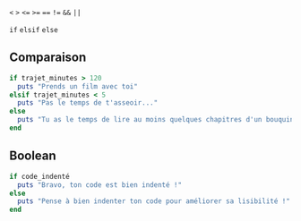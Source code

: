 ```<``` ```>``` ```<=``` ```>=``` ```==``` ```!=``` ```&&``` ```||```
&nbsp;

```if``` ```elsif``` ```else```

## Comparaison
```ruby
if trajet_minutes > 120
  puts "Prends un film avec toi"
elsif trajet_minutes < 5
  puts "Pas le temps de t'asseoir..."
else
  puts "Tu as le temps de lire au moins quelques chapitres d'un bouquin !"
end
```

## Boolean
```ruby
if code_indenté
  puts "Bravo, ton code est bien indenté !"
else
  puts "Pense à bien indenter ton code pour améliorer sa lisibilité !"
end
```
